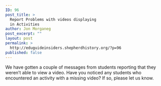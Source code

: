 ```yaml
---
ID: 96
post_title: >
  Report Problems with videos displaying
  in Activities
author: Jon Morganeg
post_excerpt: ""
layout: post
permalink: >
  http://eduguideinsiders.shepherdhistory.org/?p=96
published: false
---
```

<span style="font-weight: 400;">We have gotten a couple of messages from students reporting that they weren’t able to view a video. Have you noticed any students who encountered an activity with a missing video? If so, please let us know.</span>